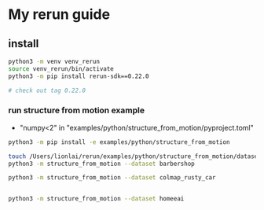 # My rerun guide

## install

```bash
python3 -m venv venv_rerun
source venv_rerun/bin/activate
python3 -m pip install rerun-sdk==0.22.0

# check out tag 0.22.0
```

### run structure from motion example
- "numpy<2" in "examples/python/structure_from_motion/pyproject.toml"

```bash
python3 -m pip install -e examples/python/structure_from_motion

touch /Users/lionlai/rerun/examples/python/structure_from_motion/dataset/barbershop/colmap/sparse/0/points3D.txt
python3 -m structure_from_motion --dataset barbershop

python3 -m structure_from_motion --dataset colmap_rusty_car


python3 -m structure_from_motion --dataset homeeai

```
